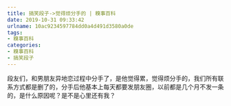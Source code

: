 ```yaml
---
title: 搞笑段子->觉得烦分手的 | 糗事百科
date: 2019-10-31 09:33:42
urlname: 10ac9234597784dd0a4d491d3580a0de
tags: 
- 糗事百科
categories:
- 糗事百科
- 搞笑段子
---
```

段友们，和男朋友异地恋过程中分手了，是他觉得累，觉得烦分手的，我们所有联系方式都是删了的，分手后他基本上每天都要发朋友圈，以前都是几个月不发一条的，是什么原因呢？是不是心里还有我？


